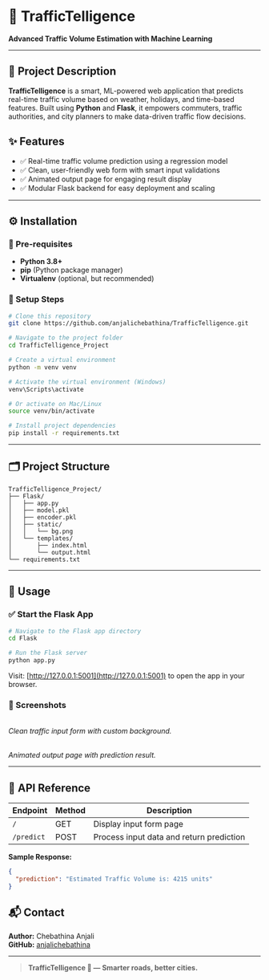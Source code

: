 # 🚦 TrafficTelligence

**Advanced Traffic Volume Estimation with Machine Learning**

---

## 📌 Project Description

**TrafficTelligence** is a smart, ML-powered web application that predicts real-time traffic volume based on weather, holidays, and time-based features. Built using **Python** and **Flask**, it empowers commuters, traffic authorities, and city planners to make data-driven traffic flow decisions.

## ✨ Features

- ✅ Real-time traffic volume prediction using a regression model
- ✅ Clean, user-friendly web form with smart input validations
- ✅ Animated output page for engaging result display
- ✅ Modular Flask backend for easy deployment and scaling

---

## ⚙️ Installation

### 🔑 Pre-requisites

- **Python 3.8+**
- **pip** (Python package manager)
- **Virtualenv** (optional, but recommended)

### 🚦 Setup Steps

```bash
# Clone this repository
git clone https://github.com/anjalichebathina/TrafficTelligence.git

# Navigate to the project folder
cd TrafficTelligence_Project

# Create a virtual environment
python -m venv venv

# Activate the virtual environment (Windows)
venv\Scripts\activate

# Or activate on Mac/Linux
source venv/bin/activate

# Install project dependencies
pip install -r requirements.txt
```

---

## 🗂️ Project Structure

```
TrafficTelligence_Project/
├── Flask/
│   ├── app.py
│   ├── model.pkl
│   ├── encoder.pkl
│   ├── static/
│   │   └── bg.png
│   └── templates/
│       ├── index.html
│       └── output.html
└── requirements.txt
```

---

## 🚀 Usage

### ✅ Start the Flask App

```bash
# Navigate to the Flask app directory
cd Flask

# Run the Flask server
python app.py
```

Visit: [http://127.0.0.1:5001](http://127.0.0.1:5001) to open the app in your browser.

### 📸 Screenshots

\
*Clean traffic input form with custom background.*

\
*Animated output page with prediction result.*

---

## 🔗 API Reference

| Endpoint   | Method | Description                              |
| ---------- | ------ | ---------------------------------------- |
| `/`        | GET    | Display input form page                  |
| `/predict` | POST   | Process input data and return prediction |

**Sample Response:**

```json
{
  "prediction": "Estimated Traffic Volume is: 4215 units"
}
```



## 📬 Contact

**Author:** Chebathina Anjali\
**GitHub:** [anjalichebathina](https://github.com/anjalichebathina)

---

> **TrafficTelligence 🚦 — Smarter roads, better cities.**

